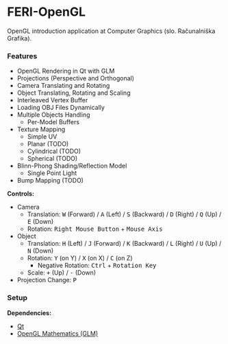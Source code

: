# FERI-OpenGL

OpenGL introduction application at Computer Graphics (slo. Računalniška Grafika).

### Features

- OpenGL Rendering in Qt with GLM
- Projections (Perspective and Orthogonal)
- Camera Translating and Rotating
- Object Translating, Rotating and Scaling
- Interleaved Vertex Buffer
- Loading OBJ Files Dynamically
- Multiple Objects Handling
  - Per-Model Buffers
- Texture Mapping
  - Simple UV
  - Planar (TODO)
  - Cylindrical (TODO)
  - Spherical (TODO)
- Blinn-Phong Shading/Reflection Model
  - Single Point Light
- Bump Mapping (TODO)

**Controls:**
- Camera
  - Translation: <kbd>W</kbd> (Forward) / <kbd>A</kbd> (Left) / <kbd>S</kbd> (Backward) / <kbd>D</kbd> (Right) / <kbd>Q</kbd> (Up) / <kbd>E</kbd> (Down)
  - Rotation: <kbd>Right Mouse Button</kbd> + <kbd>Mouse Axis</kbd>
- Object
  - Translation: <kbd>H</kbd> (Left) / <kbd>J</kbd> (Forward) / <kbd>K</kbd> (Backward) / <kbd>L</kbd> (Right) / <kbd>U</kbd> (Up) / <kbd>N</kbd> (Down)
  - Rotation: <kbd>Y</kbd> (on Y) / <kbd>X</kbd> (on X) / <kbd>C</kbd> (on Z)
    - Negative Rotation: <kbd>Ctrl</kbd> + <kbd>Rotation Key</kbd>
  - Scale: <kbd>+</kbd> (Up) / <kbd>-</kbd> (Down)
- Projection Change: <kbd>P</kbd>

### Setup

**Dependencies:**
- [Qt](https://www.qt.io/)
- [OpenGL Mathematics (GLM)](https://glm.g-truc.net/)
